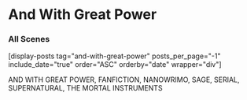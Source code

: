 # And With Great Power

### All Scenes
[display-posts tag="and-with-great-power" posts_per_page="-1" include_date="true" order="ASC" orderby="date" wrapper="div"]


AND WITH GREAT POWER, FANFICTION, NANOWRIMO, SAGE, SERIAL, SUPERNATURAL, THE MORTAL INSTRUMENTS